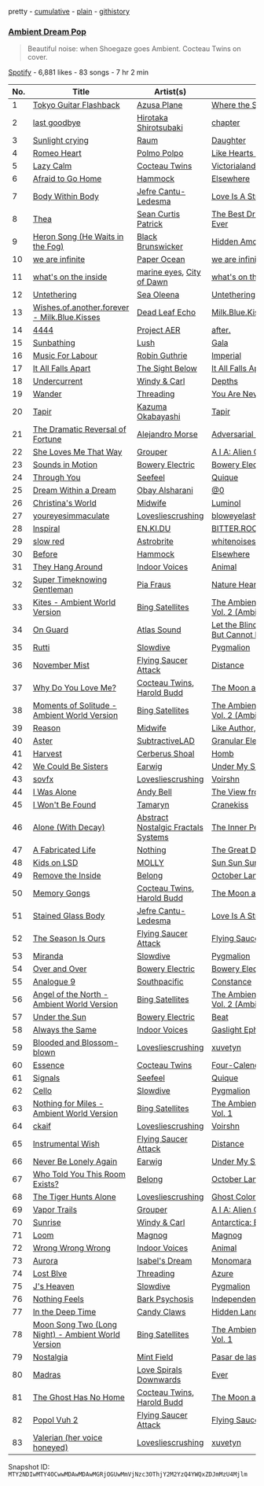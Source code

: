 pretty - [cumulative](/playlists/cumulative/37i9dQZF1DWYIlyW5yvFjI.md) - [plain](/playlists/plain/37i9dQZF1DWYIlyW5yvFjI) - [githistory](https://github.githistory.xyz/mackorone/spotify-playlist-archive/blob/main/playlists/plain/37i9dQZF1DWYIlyW5yvFjI)

### [Ambient Dream Pop](https://open.spotify.com/playlist/37i9dQZF1DWYIlyW5yvFjI)

> Beautiful noise: when Shoegaze goes Ambient\. Cocteau Twins on cover.

[Spotify](https://open.spotify.com/user/spotify) - 6,881 likes - 83 songs - 7 hr 2 min

| No. | Title | Artist(s) | Album | Length |
|---|---|---|---|---|
| 1 | [Tokyo Guitar Flashback](https://open.spotify.com/track/10O5CCu0wFdQorEDlHXtXE) | [Azusa Plane](https://open.spotify.com/artist/1exN8SH7Aw6NLkjgFGAncB) | [Where the Sands Turn to Gold](https://open.spotify.com/album/4v867iqLmmDXh3gvmhwmeA) | 4:20 |
| 2 | [last goodbye](https://open.spotify.com/track/30fLDBLU4lo1OtreS7LF1U) | [Hirotaka Shirotsubaki](https://open.spotify.com/artist/5ujHOCDCgJcR25vPFKlQ9N) | [chapter](https://open.spotify.com/album/6ngt1QPHyq3rCaYdffI03e) | 3:38 |
| 3 | [Sunlight crying](https://open.spotify.com/track/360NvrhUSzWSbBfCCuADPv) | [Raum](https://open.spotify.com/artist/6Qsrt0RPmIemQhHjCYDnCU) | [Daughter](https://open.spotify.com/album/6beHH4VPWefU6S7JzaXllj) | 7:33 |
| 4 | [Romeo Heart](https://open.spotify.com/track/1wp8hExeVH9xjL6OVNxAy7) | [Polmo Polpo](https://open.spotify.com/artist/1U6FsNuRWd37LpzvM1lH1g) | [Like Hearts Swelling](https://open.spotify.com/album/2TiECNmwR7SGcSPteRGQTp) | 7:55 |
| 5 | [Lazy Calm](https://open.spotify.com/track/6MWnAibO1HAEhlrHoH1kNi) | [Cocteau Twins](https://open.spotify.com/artist/5Wabl1lPdNOeIn0SQ5A1mp) | [Victorialand](https://open.spotify.com/album/6dFmNBt5ZLbaqf7PCtuvUv) | 6:34 |
| 6 | [Afraid to Go Home](https://open.spotify.com/track/4gviL1nTvv8DPRxR9U6o7E) | [Hammock](https://open.spotify.com/artist/0VOR7Ie9xUSb45fzIIVJQ1) | [Elsewhere](https://open.spotify.com/album/4Qlt9lQidbI8GC2Kvuy4ZF) | 3:59 |
| 7 | [Body Within Body](https://open.spotify.com/track/3aey9i2dPEUCyaQ9HXxiZy) | [Jefre Cantu\-Ledesma](https://open.spotify.com/artist/5MqgtmMdtrsZIQpZzLhpX5) | [Love Is A Stream](https://open.spotify.com/album/0PeiGSI11Ym2KeXhIYjtf5) | 2:27 |
| 8 | [Thea](https://open.spotify.com/track/5Ml2tSSFP43WCDIsROf0HF) | [Sean Curtis Patrick](https://open.spotify.com/artist/1d7Y6KjeDRTq1XydihNsf4) | [The Best Driving Music in the World Ever](https://open.spotify.com/album/2E4QO6JYQJmaFrgyfHp5Xj) | 3:59 |
| 9 | [Heron Song \(He Waits in the Fog\)](https://open.spotify.com/track/3jhUe2XxMb7oiM1ukSDy3o) | [Black Brunswicker](https://open.spotify.com/artist/3EobQTdmT0DDyzqaByPmB4) | [Hidden Amongst the Trees and Foothills](https://open.spotify.com/album/1gSIGOpl4AeKcSawhvCBMp) | 3:44 |
| 10 | [we are infinite](https://open.spotify.com/track/4hdSVXAKI8LEM2fON1D1Mv) | [Paper Ocean](https://open.spotify.com/artist/68XRCDJOwzgKgyX6AbPtlS) | [we are infinite](https://open.spotify.com/album/48QAV9vK0nBqEPgVTvIcC1) | 4:12 |
| 11 | [what's on the inside](https://open.spotify.com/track/0M3qSerO5fBuimM3wghYX5) | [marine eyes](https://open.spotify.com/artist/7uNO2rLT4u4sgkGmkZxq25), [City of Dawn](https://open.spotify.com/artist/16TKNLx6K4oJmIgSX0s4Y2) | [what's on the inside](https://open.spotify.com/album/0tjgXt36gsBjCBnvHZ7C67) | 4:10 |
| 12 | [Untethering](https://open.spotify.com/track/2qwUHXTpXXDGuCpjbssBdQ) | [Sea Oleena](https://open.spotify.com/artist/4WnK1atCqqiU7DRaOChhKP) | [Untethering](https://open.spotify.com/album/7pQyhMhsJvmpghevCKZnhw) | 6:58 |
| 13 | [Wishes.of.another.forever \- Milk.Blue.Kisses](https://open.spotify.com/track/2RJFuXs13fCIsoH8sWbUHU) | [Dead Leaf Echo](https://open.spotify.com/artist/01LMQqIUwK08rW4L9pevlH) | [Milk.Blue.Kisses.And.Whalebone.Wishes](https://open.spotify.com/album/6qVYgHgrdEW7wlGm9MlUvX) | 3:32 |
| 14 | [4444](https://open.spotify.com/track/4EpREwI7WsRyihf9R46Lkn) | [Project AER](https://open.spotify.com/artist/0iMWUBpWAGKAenBVePrZFP) | [after.](https://open.spotify.com/album/0lySn87GZkkmgPOInrnuC2) | 5:09 |
| 15 | [Sunbathing](https://open.spotify.com/track/0Mx4zIk3PqzD8Fne4KSssM) | [Lush](https://open.spotify.com/artist/3ysp8GwsheDcBxP9q65lBg) | [Gala](https://open.spotify.com/album/1UBjGsLtSkSMHlBkCc2OI4) | 3:11 |
| 16 | [Music For Labour](https://open.spotify.com/track/3olM6CQoDvoFWwpbk9WBEm) | [Robin Guthrie](https://open.spotify.com/artist/3ZqRIzadY4WYQEg4Hj2vGC) | [Imperial](https://open.spotify.com/album/1bkRR3zou4x1vYBjwuEzFH) | 5:42 |
| 17 | [It All Falls Apart](https://open.spotify.com/track/4sG0jUEsy1D927ULdltFhO) | [The Sight Below](https://open.spotify.com/artist/1nqF8RQ0Vg9fh67WiQCroY) | [It All Falls Apart](https://open.spotify.com/album/72ulSF7sPtSsSelZ7nX9Bg) | 4:36 |
| 18 | [Undercurrent](https://open.spotify.com/track/6Qyy9fqDBBZyl90snerjl0) | [Windy & Carl](https://open.spotify.com/artist/6qNSgOBq7aNMSUh1lxUhYq) | [Depths](https://open.spotify.com/album/4N2itOeznvkwIysfQVjGP1) | 4:41 |
| 19 | [Wander](https://open.spotify.com/track/2d3Mr1U4jskIPwxj4OV5ut) | [Threading](https://open.spotify.com/artist/4IuvDi4ag4P9pPehjdY4dm) | [You Are Never Enough](https://open.spotify.com/album/3lBNc4MA6kiW7wNeFoTy7j) | 2:20 |
| 20 | [Tapir](https://open.spotify.com/track/65L1bYGDGVWBQT1mWL1kYa) | [Kazuma Okabayashi](https://open.spotify.com/artist/5wERxGUf4rAPnGdfLDrewa) | [Tapir](https://open.spotify.com/album/1irDXGPlQ4AjsrMGepCbKG) | 4:03 |
| 21 | [The Dramatic Reversal of Fortune](https://open.spotify.com/track/5dIbqMF9JA3ByO4hLehLHQ) | [Alejandro Morse](https://open.spotify.com/artist/1aCABCUNTciYIqotcWSry6) | [Adversarial Policies](https://open.spotify.com/album/62Bv4Qi83NM7q3F9bXoCDm) | 8:10 |
| 22 | [She Loves Me That Way](https://open.spotify.com/track/6SAtmwkARP0M3BF11EsVqy) | [Grouper](https://open.spotify.com/artist/31uyAcnY0kjjKKIQZMKX4i) | [A I A: Alien Observer](https://open.spotify.com/album/4Z1BFX1oBckY8bhGEWMYmi) | 8:34 |
| 23 | [Sounds in Motion](https://open.spotify.com/track/0YQGool1LGn9toWTigX9RX) | [Bowery Electric](https://open.spotify.com/artist/6a27jEzxHDgONdmADAGcej) | [Bowery Electric](https://open.spotify.com/album/0TkVShVL8Jnt7TWaOSPj0V) | 3:01 |
| 24 | [Through You](https://open.spotify.com/track/1WyfKeDIt4sJt2MpE81fN8) | [Seefeel](https://open.spotify.com/artist/0jyH4jtanxaysaxwDVhR6f) | [Quique](https://open.spotify.com/album/3r5NrFdXR5yr4HgVoTtklt) | 5:48 |
| 25 | [Dream Within a Dream](https://open.spotify.com/track/1eoJKUTvQQgOn7po5g3yju) | [Obay Alsharani](https://open.spotify.com/artist/41rKw6IAMgfQ3g41byDtwH) | [@0](https://open.spotify.com/album/0lzZgKs9XvoMHjPpBLWYA3) | 4:48 |
| 26 | [Christina's World](https://open.spotify.com/track/2RvCoSz9wUlDIiSymOuLf4) | [Midwife](https://open.spotify.com/artist/5vjIHa1u3TnOlDvVDR9qQa) | [Luminol](https://open.spotify.com/album/4bga9m78vaVd0aXbUpfcHa) | 4:20 |
| 27 | [youreyesimmaculate](https://open.spotify.com/track/6AAHrly84tTY3hVufCByxr) | [Lovesliescrushing](https://open.spotify.com/artist/06yvjjrPokJGC66DzFfCkF) | [bloweyelashwish](https://open.spotify.com/album/6BG7NoX84aiRFWseVIS8eA) | 4:19 |
| 28 | [Inspiral](https://open.spotify.com/track/2g5wSGjYZB8gMGMgyKuVd8) | [EN.KI.DU](https://open.spotify.com/artist/1dZP0pipirizLq80zTSSBE) | [BITTER.ROOT](https://open.spotify.com/album/2LIZdIGqsOqJ9w31QHLAe4) | 4:36 |
| 29 | [slow red](https://open.spotify.com/track/0SrPlbUxnu6PxNCpFqPzb3) | [Astrobrite](https://open.spotify.com/artist/1nerWM6ECWXUcvDgGtBLcJ) | [whitenoisesuperstar](https://open.spotify.com/album/72Jm0PgBSIbCSp6tbsb4Ho) | 3:26 |
| 30 | [Before](https://open.spotify.com/track/36HuznTUxRCiEyf4NgRswn) | [Hammock](https://open.spotify.com/artist/0VOR7Ie9xUSb45fzIIVJQ1) | [Elsewhere](https://open.spotify.com/album/4Qlt9lQidbI8GC2Kvuy4ZF) | 3:23 |
| 31 | [They Hang Around](https://open.spotify.com/track/020zR0WTozG8RVfaZjyDcp) | [Indoor Voices](https://open.spotify.com/artist/6D56w3oYBWaQWjAfhJKUhK) | [Animal](https://open.spotify.com/album/5pdtKsFu8C9krpD14lmVWp) | 4:25 |
| 32 | [Super Timeknowing Gentleman](https://open.spotify.com/track/6RgA0Bs2Fzt3LfXEcdFiNq) | [Pia Fraus](https://open.spotify.com/artist/15cjYStG6SRmTS9d5wNVxT) | [Nature Heart Software](https://open.spotify.com/album/25NpVtdgL29klIrre3mion) | 2:23 |
| 33 | [Kites \- Ambient World Version](https://open.spotify.com/track/1n6G7XsgJlem2gmHi7wz6t) | [Bing Satellites](https://open.spotify.com/artist/0K6ADYj3sxtqPrqyTq400i) | [The Ambient World of Bing Satellites, Vol\. 2 \(Ambient World Version\)](https://open.spotify.com/album/5lGytwtFhT25XEOnAengTU) | 4:18 |
| 34 | [On Guard](https://open.spotify.com/track/38rOkmrb3DOccT3vtDFvME) | [Atlas Sound](https://open.spotify.com/artist/3kGhAL9j1WyNjNkWTRQd8T) | [Let the Blind Lead Those Who Can See But Cannot Feel](https://open.spotify.com/album/6Vm5aiFcLIOZVD20H6bloK) | 3:40 |
| 35 | [Rutti](https://open.spotify.com/track/03wpSoF5jgbHyVcrdvL9t1) | [Slowdive](https://open.spotify.com/artist/72X6FHxaShda0XeQw3vbeF) | [Pygmalion](https://open.spotify.com/album/7n7VUw9XFam4zMT7zn99tq) | 10:06 |
| 36 | [November Mist](https://open.spotify.com/track/06Ip2hj8Gy8I84hgO2vVsU) | [Flying Saucer Attack](https://open.spotify.com/artist/336fB3AJgK8AvHX5bD8d9A) | [Distance](https://open.spotify.com/album/2kIaHAyTEVwPepZYRVwF4c) | 4:58 |
| 37 | [Why Do You Love Me?](https://open.spotify.com/track/6mnDez8mWJqlTyp6GjCKKR) | [Cocteau Twins](https://open.spotify.com/artist/5Wabl1lPdNOeIn0SQ5A1mp), [Harold Budd](https://open.spotify.com/artist/3uOCouLFR4bVx0XeiQJSbl) | [The Moon and the Melodies](https://open.spotify.com/album/5v2I3i4RPD8T1XV0pjvPNo) | 4:51 |
| 38 | [Moments of Solitude \- Ambient World Version](https://open.spotify.com/track/5qoHYWgESM6RtH0ugaisgC) | [Bing Satellites](https://open.spotify.com/artist/0K6ADYj3sxtqPrqyTq400i) | [The Ambient World of Bing Satellites, Vol\. 2 \(Ambient World Version\)](https://open.spotify.com/album/5lGytwtFhT25XEOnAengTU) | 8:39 |
| 39 | [Reason](https://open.spotify.com/track/1dLIjycI4ac6txLjnvdnMD) | [Midwife](https://open.spotify.com/artist/5vjIHa1u3TnOlDvVDR9qQa) | [Like Author, Like Daughter](https://open.spotify.com/album/5RQRwaL260xB7XNuVdyzyC) | 5:03 |
| 40 | [Aster](https://open.spotify.com/track/7hr4M5Rpac4pcWTJm48k2V) | [SubtractiveLAD](https://open.spotify.com/artist/3EhLkPpzlO2zkJZEmW9rkw) | [Granular Electric Guitar](https://open.spotify.com/album/7LJXWcUg5fB0Y71zKqnFLy) | 4:18 |
| 41 | [Harvest](https://open.spotify.com/track/6HeygAsnExU9HWTdQHW0Lx) | [Cerberus Shoal](https://open.spotify.com/artist/27EdOK5I704Ag4MR0SaEeM) | [Homb](https://open.spotify.com/album/09XlXpT9g7qziByRBCSgwr) | 6:41 |
| 42 | [We Could Be Sisters](https://open.spotify.com/track/2Zk5qPjHCiKZzpNvGKEHN1) | [Earwig](https://open.spotify.com/artist/78NksjxycSNgUfmuO88KLO) | [Under My Skin I Am Laughing](https://open.spotify.com/album/1nrrTtAGX9pNLfOrCLgrJH) | 5:10 |
| 43 | [sovfx](https://open.spotify.com/track/3xqTSrrpVIj66VZtin03oj) | [Lovesliescrushing](https://open.spotify.com/artist/06yvjjrPokJGC66DzFfCkF) | [Voirshn](https://open.spotify.com/album/2T0luu0TDaGbKfKVvQiWQW) | 3:40 |
| 44 | [I Was Alone](https://open.spotify.com/track/3hHPtJtFeXmkOCmx1Q3hqo) | [Andy Bell](https://open.spotify.com/artist/0DCLBHSfbqLoGK3ikLGPxc) | [The View from Halfway Down](https://open.spotify.com/album/2Xt22gwrtjMKQQAayKbw4R) | 6:45 |
| 45 | [I Won't Be Found](https://open.spotify.com/track/0adzXeiqvJRFzxFsUKtmxH) | [Tamaryn](https://open.spotify.com/artist/3TdVTSmMfLh55VrJDUpIQ2) | [Cranekiss](https://open.spotify.com/album/0ZMlxCl7fzXSkv4T56hEOa) | 3:17 |
| 46 | [Alone \(With Decay\)](https://open.spotify.com/track/4QWe3Gk7lzF3OJV9EkUEZO) | [Abstract Nostalgic Fractals Systems](https://open.spotify.com/artist/5YPWufySg36Pm9luSa6JoC) | [The Inner Peace](https://open.spotify.com/album/0F4RBF6v5UWBke5jkVTcjj) | 4:52 |
| 47 | [A Fabricated Life](https://open.spotify.com/track/4yIUZfyWZ5T6NiiV0khwzw) | [Nothing](https://open.spotify.com/artist/60mqEPQp1eNjuwt1Z4yL4J) | [The Great Dismal](https://open.spotify.com/album/0LKwC9p0PLomstKm9Y0nt3) | 5:46 |
| 48 | [Kids on LSD](https://open.spotify.com/track/44WLW50oOs9T9CuYMciM7g) | [MOLLY](https://open.spotify.com/artist/2ueChRFdpz3p8qhU9CJfY6) | [Sun Sun Sun](https://open.spotify.com/album/69XK2K8YOnPVrpG6nzMXtU) | 5:51 |
| 49 | [Remove the Inside](https://open.spotify.com/track/6l2qdqdu5CNKYTCB4rUaB0) | [Belong](https://open.spotify.com/artist/3c5PAcbkeFrbWUp42FaBkW) | [October Language](https://open.spotify.com/album/46wQzr2LD5SXpMY38a3e0r) | 5:59 |
| 50 | [Memory Gongs](https://open.spotify.com/track/1AIAZEGLCQ4Y6oSnsjqOYD) | [Cocteau Twins](https://open.spotify.com/artist/5Wabl1lPdNOeIn0SQ5A1mp), [Harold Budd](https://open.spotify.com/artist/3uOCouLFR4bVx0XeiQJSbl) | [The Moon and the Melodies](https://open.spotify.com/album/5v2I3i4RPD8T1XV0pjvPNo) | 7:27 |
| 51 | [Stained Glass Body](https://open.spotify.com/track/395kkfqRukDVft9bfzpJ7V) | [Jefre Cantu\-Ledesma](https://open.spotify.com/artist/5MqgtmMdtrsZIQpZzLhpX5) | [Love Is A Stream](https://open.spotify.com/album/0PeiGSI11Ym2KeXhIYjtf5) | 5:28 |
| 52 | [The Season Is Ours](https://open.spotify.com/track/1xo7NQ9JNTtG62L2jhRkfg) | [Flying Saucer Attack](https://open.spotify.com/artist/336fB3AJgK8AvHX5bD8d9A) | [Flying Saucer Attack](https://open.spotify.com/album/19EG2Pg9TBTTmXsAYmrvsc) | 4:18 |
| 53 | [Miranda](https://open.spotify.com/track/09up4LZcf0qLctrA9hJDyV) | [Slowdive](https://open.spotify.com/artist/72X6FHxaShda0XeQw3vbeF) | [Pygmalion](https://open.spotify.com/album/7n7VUw9XFam4zMT7zn99tq) | 4:49 |
| 54 | [Over and Over](https://open.spotify.com/track/2TICyJrSvoSXzMoFyJCu3l) | [Bowery Electric](https://open.spotify.com/artist/6a27jEzxHDgONdmADAGcej) | [Bowery Electric](https://open.spotify.com/album/0TkVShVL8Jnt7TWaOSPj0V) | 2:30 |
| 55 | [Analogue 9](https://open.spotify.com/track/40QeFGvi1JD4Wx0WGBLUwG) | [Southpacific](https://open.spotify.com/artist/5eeXcEsflXi3q0GiIw1mCL) | [Constance](https://open.spotify.com/album/4w29IA02Wl4V54uD8bXbry) | 5:33 |
| 56 | [Angel of the North \- Ambient World Version](https://open.spotify.com/track/3rAGUmYFPCTTe6lxiciLr0) | [Bing Satellites](https://open.spotify.com/artist/0K6ADYj3sxtqPrqyTq400i) | [The Ambient World of Bing Satellites, Vol\. 2 \(Ambient World Version\)](https://open.spotify.com/album/5lGytwtFhT25XEOnAengTU) | 9:07 |
| 57 | [Under the Sun](https://open.spotify.com/track/4rjKvGbEHDPT9352LU5Sxw) | [Bowery Electric](https://open.spotify.com/artist/6a27jEzxHDgONdmADAGcej) | [Beat](https://open.spotify.com/album/6jbGBeBtwD05O0EV9RFjlC) | 3:32 |
| 58 | [Always the Same](https://open.spotify.com/track/5WvdYgEJaXs1rQ3HCHharT) | [Indoor Voices](https://open.spotify.com/artist/6D56w3oYBWaQWjAfhJKUhK) | [Gaslight Ephemera](https://open.spotify.com/album/7LX12xt3i8XgtrO1po951K) | 5:09 |
| 59 | [Blooded and Blossom\-blown](https://open.spotify.com/track/15x9WXAz8YHrGfibgsirdN) | [Lovesliescrushing](https://open.spotify.com/artist/06yvjjrPokJGC66DzFfCkF) | [xuvetyn](https://open.spotify.com/album/2LkJyutWxt9P2DKs24kzS0) | 6:07 |
| 60 | [Essence](https://open.spotify.com/track/0ttj1wwcdP9qeQGWV7s1S9) | [Cocteau Twins](https://open.spotify.com/artist/5Wabl1lPdNOeIn0SQ5A1mp) | [Four\-Calendar Cafe](https://open.spotify.com/album/07poC3fOw5E0tAZ6Zc46AN) | 3:01 |
| 61 | [Signals](https://open.spotify.com/track/1qnyUXmLgN9Se3ZUMXDS8G) | [Seefeel](https://open.spotify.com/artist/0jyH4jtanxaysaxwDVhR6f) | [Quique](https://open.spotify.com/album/3r5NrFdXR5yr4HgVoTtklt) | 5:47 |
| 62 | [Cello](https://open.spotify.com/track/2xuMKDZ3RJj0CWpKSReVpm) | [Slowdive](https://open.spotify.com/artist/72X6FHxaShda0XeQw3vbeF) | [Pygmalion](https://open.spotify.com/album/7n7VUw9XFam4zMT7zn99tq) | 1:33 |
| 63 | [Nothing for Miles \- Ambient World Version](https://open.spotify.com/track/1IC6ukCBTES8duMQL8KFxJ) | [Bing Satellites](https://open.spotify.com/artist/0K6ADYj3sxtqPrqyTq400i) | [The Ambient World of Bing Satellites, Vol\. 1](https://open.spotify.com/album/76QJkMYDLp1iuZFerz6NsT) | 3:30 |
| 64 | [ckaif](https://open.spotify.com/track/4c3bGtiP0Q8bUOQQzcvtyT) | [Lovesliescrushing](https://open.spotify.com/artist/06yvjjrPokJGC66DzFfCkF) | [Voirshn](https://open.spotify.com/album/2T0luu0TDaGbKfKVvQiWQW) | 5:16 |
| 65 | [Instrumental Wish](https://open.spotify.com/track/4uswPqkg9JmnnErhrG7Eot) | [Flying Saucer Attack](https://open.spotify.com/artist/336fB3AJgK8AvHX5bD8d9A) | [Distance](https://open.spotify.com/album/2kIaHAyTEVwPepZYRVwF4c) | 6:39 |
| 66 | [Never Be Lonely Again](https://open.spotify.com/track/2Yh2n2WyItvYdQ9mANUcug) | [Earwig](https://open.spotify.com/artist/78NksjxycSNgUfmuO88KLO) | [Under My Skin I Am Laughing](https://open.spotify.com/album/1nrrTtAGX9pNLfOrCLgrJH) | 5:56 |
| 67 | [Who Told You This Room Exists?](https://open.spotify.com/track/6mTzUqZvb9wq9LLMx7p3LP) | [Belong](https://open.spotify.com/artist/3c5PAcbkeFrbWUp42FaBkW) | [October Language](https://open.spotify.com/album/46wQzr2LD5SXpMY38a3e0r) | 5:05 |
| 68 | [The Tiger Hunts Alone](https://open.spotify.com/track/60o0CpsHh3zwudJA4teKln) | [Lovesliescrushing](https://open.spotify.com/artist/06yvjjrPokJGC66DzFfCkF) | [Ghost Colored Halo](https://open.spotify.com/album/00zkasQySDlLDFbpH8AJgX) | 5:54 |
| 69 | [Vapor Trails](https://open.spotify.com/track/47JKSnbM992KC8rZ2wph0e) | [Grouper](https://open.spotify.com/artist/31uyAcnY0kjjKKIQZMKX4i) | [A I A: Alien Observer](https://open.spotify.com/album/4Z1BFX1oBckY8bhGEWMYmi) | 9:04 |
| 70 | [Sunrise](https://open.spotify.com/track/4ICvDl03lQOVwJq9WVFVc5) | [Windy & Carl](https://open.spotify.com/artist/6qNSgOBq7aNMSUh1lxUhYq) | [Antarctica: Bliss Out v.2](https://open.spotify.com/album/5hMi6ouwcemUnLYdBBWDlg) | 8:33 |
| 71 | [Loom](https://open.spotify.com/track/7quGT1IG0GmqkUvHRJLJxn) | [Magnog](https://open.spotify.com/artist/1GGb0FEPX1916AUY6TgOdg) | [Magnog](https://open.spotify.com/album/4v7iaDR4bmA5sfwGHy1zTS) | 5:56 |
| 72 | [Wrong Wrong Wrong](https://open.spotify.com/track/5v8wrt6ALeKvDMzXPmh9QS) | [Indoor Voices](https://open.spotify.com/artist/6D56w3oYBWaQWjAfhJKUhK) | [Animal](https://open.spotify.com/album/5pdtKsFu8C9krpD14lmVWp) | 4:01 |
| 73 | [Aurora](https://open.spotify.com/track/68cxBHirhSPFBghFHby14Z) | [Isabel's Dream](https://open.spotify.com/artist/5IpYJbjCu8zfDTRh2nycLv) | [Monomara](https://open.spotify.com/album/4pYxJbFch0oz6g0hcNazUD) | 4:15 |
| 74 | [Lost Blve](https://open.spotify.com/track/3wxQwokHloPLk7GZUNaEVe) | [Threading](https://open.spotify.com/artist/4IuvDi4ag4P9pPehjdY4dm) | [Azure](https://open.spotify.com/album/2cM9rbmowtv1wmlQvooU4Y) | 3:12 |
| 75 | [J's Heaven](https://open.spotify.com/track/5DBhB05IwvrJLWa0hDOCr0) | [Slowdive](https://open.spotify.com/artist/72X6FHxaShda0XeQw3vbeF) | [Pygmalion](https://open.spotify.com/album/7n7VUw9XFam4zMT7zn99tq) | 6:45 |
| 76 | [Nothing Feels](https://open.spotify.com/track/5Fh8cDDnaqBh4OdPVxTRy5) | [Bark Psychosis](https://open.spotify.com/artist/0QwH5InvCwfL4UbYkjP9pi) | [Independency](https://open.spotify.com/album/4zqafk4ArPv6FjqqS7ZlKp) | 3:43 |
| 77 | [In the Deep Time](https://open.spotify.com/track/1L2emhe76uRqYcfW0huuA2) | [Candy Claws](https://open.spotify.com/artist/34Xay0uKsALHCrn5LkrYeh) | [Hidden Lands](https://open.spotify.com/album/1nPQ7vnX6NJZCfhHJQqUL0) | 6:58 |
| 78 | [Moon Song Two \(Long Night\) \- Ambient World Version](https://open.spotify.com/track/5nyj4UCNZMlw9ZuJm6XFuY) | [Bing Satellites](https://open.spotify.com/artist/0K6ADYj3sxtqPrqyTq400i) | [The Ambient World of Bing Satellites, Vol\. 1](https://open.spotify.com/album/76QJkMYDLp1iuZFerz6NsT) | 1:37 |
| 79 | [Nostalgia](https://open.spotify.com/track/26xYumQZgtU1njE6e5Rq2M) | [Mint Field](https://open.spotify.com/artist/3okJi6oq87Mwx0VzywmMgz) | [Pasar de las Luces](https://open.spotify.com/album/0YOlpbeUweZWajP4nUcFAm) | 2:08 |
| 80 | [Madras](https://open.spotify.com/track/1qonmVNS6e8Ctec0iPqTqD) | [Love Spirals Downwards](https://open.spotify.com/artist/2REmfbf3d1N9lOuULAYihA) | [Ever](https://open.spotify.com/album/5xnob4RxNiFr2FPvjO1mla) | 6:10 |
| 81 | [The Ghost Has No Home](https://open.spotify.com/track/0rtfF7pfVYD5nvBQ1mPRsD) | [Cocteau Twins](https://open.spotify.com/artist/5Wabl1lPdNOeIn0SQ5A1mp), [Harold Budd](https://open.spotify.com/artist/3uOCouLFR4bVx0XeiQJSbl) | [The Moon and the Melodies](https://open.spotify.com/album/5v2I3i4RPD8T1XV0pjvPNo) | 7:35 |
| 82 | [Popol Vuh 2](https://open.spotify.com/track/1eZtjzlJuq6CCM0zzOok68) | [Flying Saucer Attack](https://open.spotify.com/artist/336fB3AJgK8AvHX5bD8d9A) | [Flying Saucer Attack](https://open.spotify.com/album/19EG2Pg9TBTTmXsAYmrvsc) | 5:00 |
| 83 | [Valerian \(her voice honeyed\)](https://open.spotify.com/track/2kMIvpGaR9R029KX6CTIci) | [Lovesliescrushing](https://open.spotify.com/artist/06yvjjrPokJGC66DzFfCkF) | [xuvetyn](https://open.spotify.com/album/2LkJyutWxt9P2DKs24kzS0) | 5:58 |

Snapshot ID: `MTY2NDIwMTY4OCwwMDAwMDAwMGRjOGUwMmVjNzc3OThjY2M2YzQ4YWQxZDJmMzU4Mjlm`
